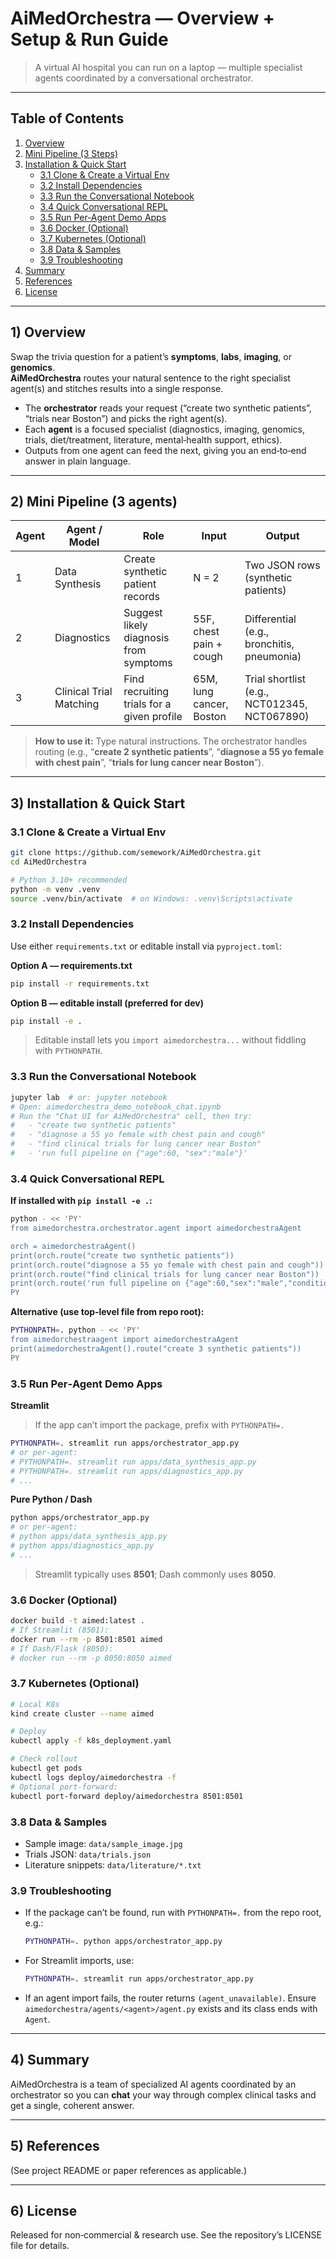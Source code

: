 # AiMedOrchestra — Overview + Setup & Run Guide

> A virtual AI hospital you can run on a laptop — multiple specialist agents coordinated by a conversational orchestrator.

---

## Table of Contents
1. [Overview](#1-overview)
2. [Mini Pipeline (3 Steps)](#2-mini-pipeline-3-steps)
3. [Installation & Quick Start](#3-installation--quick-start)
   - [3.1 Clone & Create a Virtual Env](#31-clone--create-a-virtual-env)
   - [3.2 Install Dependencies](#32-install-dependencies)
   - [3.3 Run the Conversational Notebook](#33-run-the-conversational-notebook)
   - [3.4 Quick Conversational REPL](#34-quick-conversational-repl)
   - [3.5 Run Per‑Agent Demo Apps](#35-run-peragent-demo-apps)
   - [3.6 Docker (Optional)](#36-docker-optional)
   - [3.7 Kubernetes (Optional)](#37-kubernetes-optional)
   - [3.8 Data & Samples](#38-data--samples)
   - [3.9 Troubleshooting](#39-troubleshooting)
4. [Summary](#4-summary)
5. [References](#5-references)
6. [License](#6-license)

---

## 1) Overview

Swap the trivia question for a patient’s **symptoms**, **labs**, **imaging**, or **genomics**.  
**AiMedOrchestra** routes your natural sentence to the right specialist agent(s) and stitches results into a single response.

- The **orchestrator** reads your request (“create two synthetic patients”, “trials near Boston”) and picks the right agent(s).
- Each **agent** is a focused specialist (diagnostics, imaging, genomics, trials, diet/treatment, literature, mental‑health support, ethics).
- Outputs from one agent can feed the next, giving you an end‑to‑end answer in plain language.

---

## 2) Mini Pipeline (3 agents)

| Agent | Agent / Model | Role | Input | Output |
| --- | --- | --- | --- | --- |
| 1 | Data Synthesis | Create synthetic patient records | N = 2 | Two JSON rows (synthetic patients) |
| 2 | Diagnostics | Suggest likely diagnosis from symptoms | 55F, chest pain + cough | Differential (e.g., bronchitis, pneumonia) |
| 3 | Clinical Trial Matching | Find recruiting trials for a given profile | 65M, lung cancer, Boston | Trial shortlist (e.g., NCT012345, NCT067890) |


> **How to use it:** Type natural instructions. The orchestrator handles routing (e.g., “**create 2 synthetic patients**”, “**diagnose a 55 yo female with chest pain**”, “**trials for lung cancer near Boston**”).

---

## 3) Installation & Quick Start

### 3.1 Clone & Create a Virtual Env
```bash
git clone https://github.com/semework/AiMedOrchestra.git
cd AiMedOrchestra

# Python 3.10+ recommended
python -m venv .venv
source .venv/bin/activate  # on Windows: .venv\Scripts\activate
```

### 3.2 Install Dependencies
Use either `requirements.txt` or editable install via `pyproject.toml`:

**Option A — requirements.txt**
```bash
pip install -r requirements.txt
```

**Option B — editable install (preferred for dev)**
```bash
pip install -e .
```
> Editable install lets you `import aimedorchestra...` without fiddling with `PYTHONPATH`.

### 3.3 Run the Conversational Notebook
```bash
jupyter lab  # or: jupyter notebook
# Open: aimedorchestra_demo_notebook_chat.ipynb
# Run the "Chat UI for AiMedOrchestra" cell, then try:
#   - "create two synthetic patients"
#   - "diagnose a 55 yo female with chest pain and cough"
#   - "find clinical trials for lung cancer near Boston"
#   - 'run full pipeline on {"age":60, "sex":"male"}'
```

### 3.4 Quick Conversational REPL
**If installed with `pip install -e .`:**
```bash
python - << 'PY'
from aimedorchestra.orchestrator.agent import aimedorchestraAgent

orch = aimedorchestraAgent()
print(orch.route("create two synthetic patients"))
print(orch.route("diagnose a 55 yo female with chest pain and cough"))
print(orch.route("find clinical trials for lung cancer near Boston"))
print(orch.route('run full pipeline on {"age":60,"sex":"male","conditions":["diabetes"]}'))
PY
```

**Alternative (use top‑level file from repo root):**
```bash
PYTHONPATH=. python - << 'PY'
from aimedorchestraagent import aimedorchestraAgent
print(aimedorchestraAgent().route("create 3 synthetic patients"))
PY
```

### 3.5 Run Per‑Agent Demo Apps

**Streamlit**
> If the app can’t import the package, prefix with `PYTHONPATH=.`
```bash
PYTHONPATH=. streamlit run apps/orchestrator_app.py
# or per-agent:
# PYTHONPATH=. streamlit run apps/data_synthesis_app.py
# PYTHONPATH=. streamlit run apps/diagnostics_app.py
# ...
```

**Pure Python / Dash**
```bash
python apps/orchestrator_app.py
# or per-agent:
# python apps/data_synthesis_app.py
# python apps/diagnostics_app.py
# ...
```
> Streamlit typically uses **8501**; Dash commonly uses **8050**.

### 3.6 Docker (Optional)
```bash
docker build -t aimed:latest .
# If Streamlit (8501):
docker run --rm -p 8501:8501 aimed
# If Dash/Flask (8050):
# docker run --rm -p 8050:8050 aimed
```

### 3.7 Kubernetes (Optional)
```bash
# Local K8s
kind create cluster --name aimed

# Deploy
kubectl apply -f k8s_deployment.yaml

# Check rollout
kubectl get pods
kubectl logs deploy/aimedorchestra -f
# Optional port-forward:
kubectl port-forward deploy/aimedorchestra 8501:8501
```

### 3.8 Data & Samples
- Sample image: `data/sample_image.jpg`  
- Trials JSON: `data/trials.json`  
- Literature snippets: `data/literature/*.txt`

### 3.9 Troubleshooting
- If the package can’t be found, run with `PYTHONPATH=.` from the repo root, e.g.:
  ```bash
  PYTHONPATH=. python apps/orchestrator_app.py
  ```
- For Streamlit imports, use:
  ```bash
  PYTHONPATH=. streamlit run apps/orchestrator_app.py
  ```
- If an agent import fails, the router returns `(agent_unavailable)`. Ensure `aimedorchestra/agents/<agent>/agent.py` exists and its class ends with `Agent`.

---

## 4) Summary
AiMedOrchestra is a team of specialized AI agents coordinated by an orchestrator so you can **chat** your way through complex clinical tasks and get a single, coherent answer.

---

## 5) References
(See project README or paper references as applicable.)

---

## 6) License
Released for non‑commercial & research use. See the repository’s LICENSE file for details.
